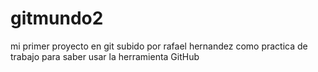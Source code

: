# gitmundo2
mi primer proyecto en git
subido por rafael hernandez como practica de trabajo 
para saber usar la herramienta GitHub

